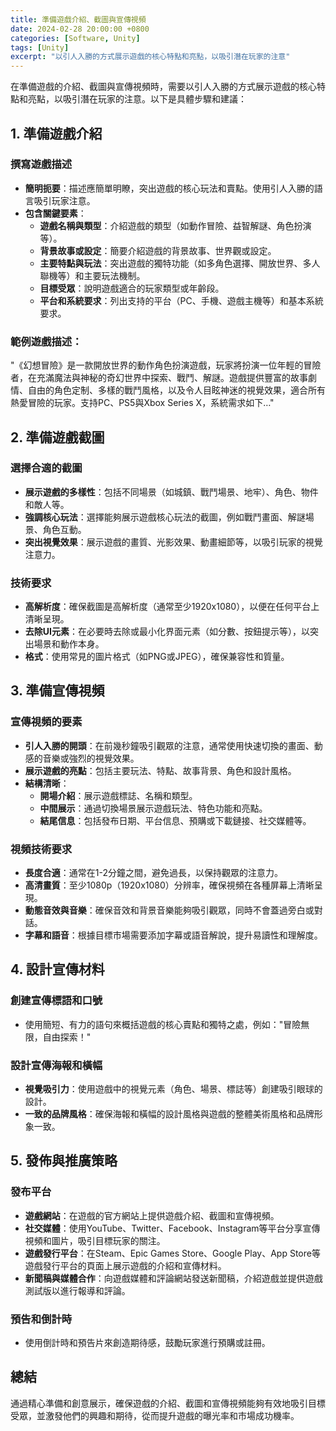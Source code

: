 ```yaml
---
title: 準備遊戲介紹、截圖與宣傳視頻
date: 2024-02-28 20:00:00 +0800
categories: [Software, Unity]
tags: [Unity] 
excerpt: "以引人入勝的方式展示遊戲的核心特點和亮點，以吸引潛在玩家的注意"
---
```


在準備遊戲的介紹、截圖與宣傳視頻時，需要以引人入勝的方式展示遊戲的核心特點和亮點，以吸引潛在玩家的注意。以下是具體步驟和建議：

## **1. 準備遊戲介紹**

### **撰寫遊戲描述**
- **簡明扼要**：描述應簡單明瞭，突出遊戲的核心玩法和賣點。使用引人入勝的語言吸引玩家注意。
- **包含關鍵要素**：
  - **遊戲名稱與類型**：介紹遊戲的類型（如動作冒險、益智解謎、角色扮演等）。
  - **背景故事或設定**：簡要介紹遊戲的背景故事、世界觀或設定。
  - **主要特點與玩法**：突出遊戲的獨特功能（如多角色選擇、開放世界、多人聯機等）和主要玩法機制。
  - **目標受眾**：說明遊戲適合的玩家類型或年齡段。
  - **平台和系統要求**：列出支持的平台（PC、手機、遊戲主機等）和基本系統要求。

### **範例遊戲描述：**
"《幻想冒險》是一款開放世界的動作角色扮演遊戲，玩家將扮演一位年輕的冒險者，在充滿魔法與神秘的奇幻世界中探索、戰鬥、解謎。遊戲提供豐富的故事劇情、自由的角色定制、多樣的戰鬥風格，以及令人目眩神迷的視覺效果，適合所有熱愛冒險的玩家。支持PC、PS5與Xbox Series X，系統需求如下…"

## **2. 準備遊戲截圖**

### **選擇合適的截圖**
- **展示遊戲的多樣性**：包括不同場景（如城鎮、戰鬥場景、地牢）、角色、物件和敵人等。
- **強調核心玩法**：選擇能夠展示遊戲核心玩法的截圖，例如戰鬥畫面、解謎場景、角色互動。
- **突出視覺效果**：展示遊戲的畫質、光影效果、動畫細節等，以吸引玩家的視覺注意力。

### **技術要求**
- **高解析度**：確保截圖是高解析度（通常至少1920x1080），以便在任何平台上清晰呈現。
- **去除UI元素**：在必要時去除或最小化界面元素（如分數、按鈕提示等），以突出場景和動作本身。
- **格式**：使用常見的圖片格式（如PNG或JPEG），確保兼容性和質量。

## **3. 準備宣傳視頻**

### **宣傳視頻的要素**
- **引人入勝的開頭**：在前幾秒鐘吸引觀眾的注意，通常使用快速切換的畫面、動感的音樂或強烈的視覺效果。
- **展示遊戲的亮點**：包括主要玩法、特點、故事背景、角色和設計風格。
- **結構清晰**：
  - **開場介紹**：展示遊戲標誌、名稱和類型。
  - **中間展示**：通過切換場景展示遊戲玩法、特色功能和亮點。
  - **結尾信息**：包括發布日期、平台信息、預購或下載鏈接、社交媒體等。

### **視頻技術要求**
- **長度合適**：通常在1-2分鐘之間，避免過長，以保持觀眾的注意力。
- **高清畫質**：至少1080p（1920x1080）分辨率，確保視頻在各種屏幕上清晰呈現。
- **動態音效與音樂**：確保音效和背景音樂能夠吸引觀眾，同時不會蓋過旁白或對話。
- **字幕和語音**：根據目標市場需要添加字幕或語音解說，提升易讀性和理解度。

## **4. 設計宣傳材料**

### **創建宣傳標語和口號**
- 使用簡短、有力的語句來概括遊戲的核心賣點和獨特之處，例如："冒險無限，自由探索！"

### **設計宣傳海報和橫幅**
- **視覺吸引力**：使用遊戲中的視覺元素（角色、場景、標誌等）創建吸引眼球的設計。
- **一致的品牌風格**：確保海報和橫幅的設計風格與遊戲的整體美術風格和品牌形象一致。

## **5. 發佈與推廣策略**

### **發布平台**
- **遊戲網站**：在遊戲的官方網站上提供遊戲介紹、截圖和宣傳視頻。
- **社交媒體**：使用YouTube、Twitter、Facebook、Instagram等平台分享宣傳視頻和圖片，吸引目標玩家的關注。
- **遊戲發行平台**：在Steam、Epic Games Store、Google Play、App Store等遊戲發行平台的頁面上展示遊戲的介紹和宣傳材料。
- **新聞稿與媒體合作**：向遊戲媒體和評論網站發送新聞稿，介紹遊戲並提供遊戲測試版以進行報導和評論。

### **預告和倒計時**
- 使用倒計時和預告片來創造期待感，鼓勵玩家進行預購或註冊。

## **總結**

通過精心準備和創意展示，確保遊戲的介紹、截圖和宣傳視頻能夠有效地吸引目標受眾，並激發他們的興趣和期待，從而提升遊戲的曝光率和市場成功機率。
